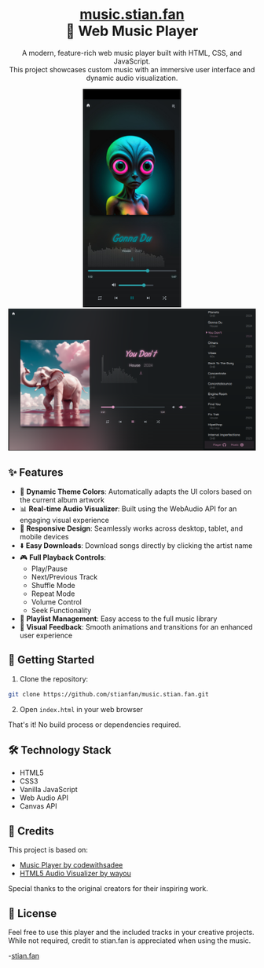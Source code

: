 <div align="center">
<h1><a href="https://music.stian.fan">music.stian.fan</a>
<br>🎵 Web Music Player</h1>
<p>
A modern, feature-rich web music player built with HTML, CSS, and JavaScript. <br>
This project showcases custom music with an immersive user interface and dynamic audio visualization.
</p>
<img src="ss-mobile.jpg" alt="Player on Mobile" width="200">
<img src="ss-big.png" alt="Player on Desktop" width="600">
</div>

## ✨ Features

- 🎨 **Dynamic Theme Colors**: Automatically adapts the UI colors based on the current album artwork
- 📊 **Real-time Audio Visualizer**: Built using the WebAudio API for an engaging visual experience
- 📱 **Responsive Design**: Seamlessly works across desktop, tablet, and mobile devices
- ⬇️ **Easy Downloads**: Download songs directly by clicking the artist name
- 🎮 **Full Playback Controls**: 
  - Play/Pause
  - Next/Previous Track
  - Shuffle Mode
  - Repeat Mode
  - Volume Control
  - Seek Functionality
- 📑 **Playlist Management**: Easy access to the full music library
- 🌈 **Visual Feedback**: Smooth animations and transitions for an enhanced user experience

## 🚀 Getting Started

1. Clone the repository:
```bash
git clone https://github.com/stianfan/music.stian.fan.git
```

2. Open `index.html` in your web browser

That's it! No build process or dependencies required.

## 🛠️ Technology Stack

- HTML5
- CSS3
- Vanilla JavaScript
- Web Audio API
- Canvas API

## 🙏 Credits

This project is based on:
- [Music Player by codewithsadee](https://github.com/codewithsadee/music-player)
- [HTML5 Audio Visualizer by wayou](https://github.com/wayou/HTML5_Audio_Visualizer)

Special thanks to the original creators for their inspiring work.

## 📝 License

Feel free to use this player and the included tracks in your creative projects. While not required, credit to stian.fan is appreciated when using the music.

-[stian.fan](http://stian.fan)
